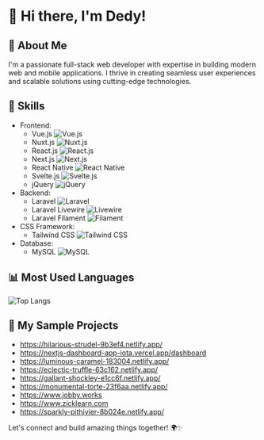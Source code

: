 # 👋 Hi there, I'm Dedy!

## 🚀 About Me
I'm a passionate full-stack web developer with expertise in building modern web and mobile applications. I thrive in creating seamless user experiences and scalable solutions using cutting-edge technologies.

## 💼 Skills
- Frontend:
  - Vue.js ![Vue.js](https://img.shields.io/badge/-Vue.js-4FC08D?logo=vue.js&logoColor=white)
  - Nuxt.js ![Nuxt.js](https://img.shields.io/badge/-Nuxt.js-00C58E?logo=nuxt.js&logoColor=white)
  - React.js ![React.js](https://img.shields.io/badge/-React.js-61DAFB?logo=react&logoColor=white)
  - Next.js ![Next.js](https://img.shields.io/badge/-Next.js-000000?logo=next.js&logoColor=white)
  - React Native ![React Native](https://img.shields.io/badge/-React_Native-61DAFB?logo=react&logoColor=white)
  - Svelte.js ![Svelte.js](https://img.shields.io/badge/-Svelte.js-FF3E00?logo=svelte&logoColor=white)
  - jQuery ![jQuery](https://img.shields.io/badge/-jQuery-0769AD?logo=jquery&logoColor=white)
- Backend:
  - Laravel ![Laravel](https://img.shields.io/badge/-Laravel-FF2D20?logo=laravel&logoColor=white)
  - Laravel Livewire ![Livewire](https://img.shields.io/badge/-Livewire-00B2FF?logo=laravel&logoColor=white)
  - Laravel Filament ![Filament](https://img.shields.io/badge/-Filament-FF2D20?logo=laravel&logoColor=white)
- CSS Framework:
  - Tailwind CSS ![Tailwind CSS](https://img.shields.io/badge/-Tailwind_CSS-38B2AC?logo=tailwind-css&logoColor=white)
- Database:
  - MySQL ![MySQL](https://img.shields.io/badge/-MySQL-4479A1?logo=mysql&logoColor=white)

## 📊 Most Used Languages
![Top Langs](https://github-readme-stats.vercel.app/api/top-langs/?username=gunkiddedy&layout=compact)

## 🌟 My Sample Projects
- https://hilarious-strudel-9b3ef4.netlify.app/
- https://nextjs-dashboard-app-iota.vercel.app/dashboard
- https://luminous-caramel-183004.netlify.app/
- https://eclectic-truffle-63c162.netlify.app/
- https://gallant-shockley-e1cc6f.netlify.app/
- https://monumental-torte-23f6aa.netlify.app/
- https://www.jobby.works
- https://www.zicklearn.com
- https://sparkly-pithivier-8b024e.netlify.app/

Let's connect and build amazing things together! 🌍✨

